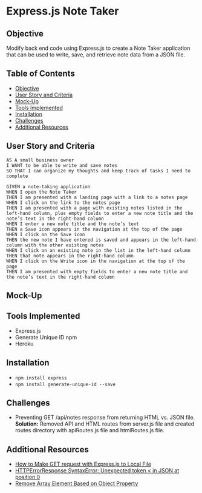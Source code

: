 # Express.js Note Taker

## Objective

Modify back end code using Express.js to create a Note Taker application that can be used to write, save, and retrieve note data from a JSON file. 

## Table of Contents

* [Objective](#objective)
* [User Story and Criteria](#user-story-and-criteria)
* [Mock-Up](#mock-up)
* [Tools Implemented](#tools-implemented)
* [Installation](#installation)
* [Challenges](#challenges)
* [Additional Resources](#additional-resources)

## User Story and Criteria

```
AS A small business owner
I WANT to be able to write and save notes
SO THAT I can organize my thoughts and keep track of tasks I need to complete

GIVEN a note-taking application
WHEN I open the Note Taker
THEN I am presented with a landing page with a link to a notes page
WHEN I click on the link to the notes page
THEN I am presented with a page with existing notes listed in the left-hand column, plus empty fields to enter a new note title and the note’s text in the right-hand column
WHEN I enter a new note title and the note’s text
THEN a Save icon appears in the navigation at the top of the page
WHEN I click on the Save icon
THEN the new note I have entered is saved and appears in the left-hand column with the other existing notes
WHEN I click on an existing note in the list in the left-hand column
THEN that note appears in the right-hand column
WHEN I click on the Write icon in the navigation at the top of the page
THEN I am presented with empty fields to enter a new note title and the note’s text in the right-hand column
```

## Mock-Up

## Tools Implemented

* Express.js
* Generate Unique ID npm
* Heroku

## Installation

* `npm install express`
* `npm install generate-unique-id --save`

## Challenges

* Preventing GET /api/notes response from returning HTML vs. JSON file. <br>
    **Solution:** Removed API and HTML routes from server.js file and created routes directory with apiRoutes.js file and htmlRoutes.js file.

## Additional Resources

* [How to Make GET request with Express.js to Local File](https://stackoverflow.com/questions/47236927/how-to-make-get-request-with-express-js-to-a-local-json-file/47237111)
* [HTTPErrorResponse SyntaxError: Unexpected token < in JSON at position 0](https://www.xspdf.com/resolution/51583757.html)
* [Remove Array Element Based on Object Property](https://stackoverflow.com/questions/15287865/remove-array-element-based-on-object-property)
